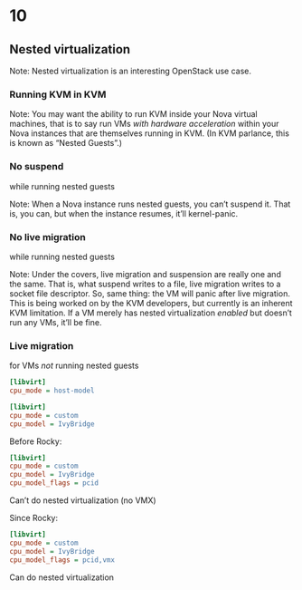 # 10

## Nested virtualization

Note:
Nested virtualization is an interesting OpenStack use case.


### Running KVM in KVM

Note:
You may want the ability to run KVM inside your Nova virtual machines,
that is to say run VMs _with hardware acceleration_ within your Nova
instances that are themselves running in KVM. (In KVM parlance, this
is known as “Nested Guests”.)


### No suspend
while running nested guests

Note:
When a Nova instance runs nested guests, you can’t suspend it. That
is, you can, but when the instance resumes, it’ll kernel-panic.


### No live migration
while running nested guests

Note:
Under the covers, live migration and suspension are really one and the
same. That is, what suspend writes to a file, live migration writes to
a socket file descriptor. So, same thing: the VM will panic after live
migration. This is being worked on by the KVM developers, but
currently is an inherent KVM limitation. If a VM merely has nested
virtualization _enabled_ but doesn’t run any VMs, it’ll be fine.


### Live migration
for VMs *not* running nested guests


```ini
[libvirt]
cpu_mode = host-model
```


```ini
[libvirt]
cpu_mode = custom
cpu_model = IvyBridge
```


<!-- .slide: data-background="https://meltdownattack.com/images/meltdown.min.svg" data-background-size="contain" -->


Before Rocky:
```ini
[libvirt]
cpu_mode = custom
cpu_model = IvyBridge
cpu_model_flags = pcid
```
Can’t do nested virtualization (no VMX)


Since Rocky:
```ini
[libvirt]
cpu_mode = custom
cpu_model = IvyBridge
cpu_model_flags = pcid,vmx
```
Can do nested virtualization

